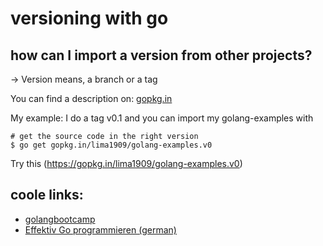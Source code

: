 # versioning with go

## how can I import a version from other projects?

-> Version means, a branch or a tag

You can find a description on: [gopkg.in](http://labix.org/gopkg.in)

My example: I do a tag v0.1 and you can import my golang-examples with

    # get the source code in the right version
    $ go get gopkg.in/lima1909/golang-examples.v0

Try this (https://gopkg.in/lima1909/golang-examples.v0)

## coole links:
* [golangbootcamp](http://www.golangbootcamp.com/book/collection_types)
* [Effektiv Go programmieren (german)](http://www.bitloeffel.de/DOC/golang/effective_go_de.html)